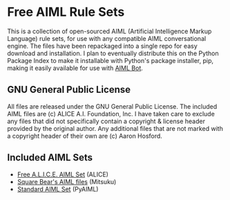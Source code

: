 # Free AIML Rule Sets

This is a collection of open-sourced AIML (Artificial Intelligence Markup 
Language) rule sets, for use with any compatible AIML conversational engine.
The files have been repackaged into a single repo for easy download and
installation. I plan to eventually distribute this on the Python Package 
Index to make it installable with Python's package installer, pip, making
it easily available for use with [AIML 
Bot](https://github.com/hosford42/aiml_bot).

## GNU General Public License

All files are released under the GNU General Public License. The included 
AIML files are (c) ALICE A.I. Foundation, Inc. I have taken care to 
exclude any files that did not specifically contain a copyright & license 
header provided by the original author. Any additional files that are not 
marked with a copyright header of their own are (c) Aaron Hosford.

## Included AIML Sets 

* [Free A.L.I.C.E. AIML Set](
  https://code.google.com/archive/p/aiml-en-us-foundation-alice/downloads)
  (ALICE)
* [Square Bear's AIML files](http://www.square-bear.co.uk/aiml/) 
  (Mitsuku)
* [Standard AIML Set](https://github.com/cdwfs/pyaiml/tree/master/standard)
  (PyAIML)
